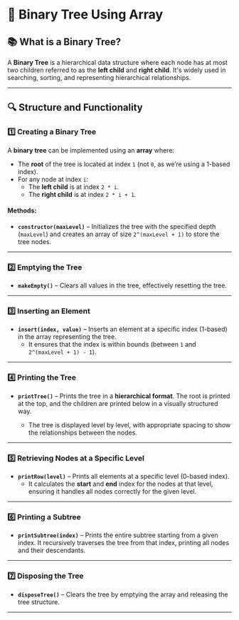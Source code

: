 # 📌 **Binary Tree Using Array**

## 📚 **What is a Binary Tree?**

A **Binary Tree** is a hierarchical data structure where each node has at most two children referred to as the **left child** and **right child**. It's widely used in searching, sorting, and representing hierarchical relationships.

---

## 🔍 **Structure and Functionality**

### 1️⃣ **Creating a Binary Tree**

A **binary tree** can be implemented using an **array** where:

- The **root** of the tree is located at index `1` (not `0`, as we’re using a 1-based index).
- For any node at index `i`:
  - The **left child** is at index `2 * i`.
  - The **right child** is at index `2 * i + 1`.

#### Methods:

- **`constructor(maxLevel)`** – Initializes the tree with the specified depth (`maxLevel`) and creates an array of size `2^(maxLevel + 1)` to store the tree nodes.

---

### 2️⃣ **Emptying the Tree**

- **`makeEmpty()`** – Clears all values in the tree, effectively resetting the tree.

---

### 3️⃣ **Inserting an Element**

- **`insert(index, value)`** – Inserts an element at a specific index (1-based) in the array representing the tree. 
  - It ensures that the index is within bounds (between `1` and `2^(maxLevel + 1) - 1`).

---

### 4️⃣ **Printing the Tree**

- **`printTree()`** – Prints the tree in a **hierarchical format**. The root is printed at the top, and the children are printed below in a visually structured way.

  - The tree is displayed level by level, with appropriate spacing to show the relationships between the nodes.

---

### 5️⃣ **Retrieving Nodes at a Specific Level**

- **`printRow(level)`** – Prints all elements at a specific level (0-based index). 
  - It calculates the **start** and **end** index for the nodes at that level, ensuring it handles all nodes correctly for the given level.

---

### 6️⃣ **Printing a Subtree**

- **`printSubtree(index)`** – Prints the entire subtree starting from a given index. It recursively traverses the tree from that index, printing all nodes and their descendants.

---

### 7️⃣ **Disposing the Tree**

- **`disposeTree()`** – Clears the tree by emptying the array and releasing the tree structure.

---